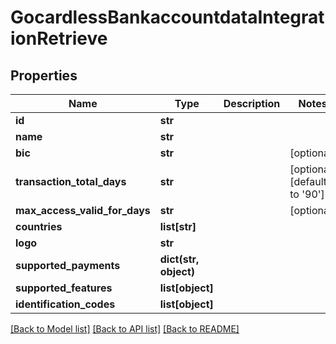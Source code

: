 # GocardlessBankaccountdataIntegrationRetrieve

## Properties
Name | Type | Description | Notes
------------ | ------------- | ------------- | -------------
**id** | **str** |  | 
**name** | **str** |  | 
**bic** | **str** |  | [optional] 
**transaction_total_days** | **str** |  | [optional] [default to '90']
**max_access_valid_for_days** | **str** |  | [optional] 
**countries** | **list[str]** |  | 
**logo** | **str** |  | 
**supported_payments** | **dict(str, object)** |  | 
**supported_features** | **list[object]** |  | 
**identification_codes** | **list[object]** |  | 

[[Back to Model list]](../README.md#documentation-for-models) [[Back to API list]](../README.md#documentation-for-api-endpoints) [[Back to README]](../README.md)

